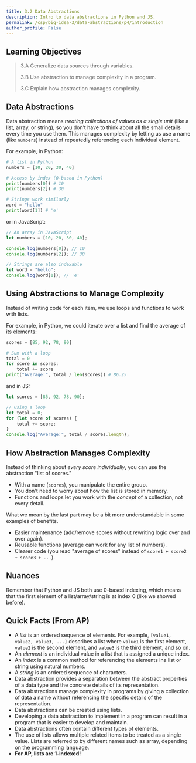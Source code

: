 ```yaml
---
title: 3.2 Data Abstractions
description: Intro to data abstractions in Python and JS.
permalink: /csp/big-idea-3/data-abstractions/p4/introduction
author_profile: False
---
```


## Learning Objectives

> 3.A Generalize data sources through variables.  
> 
> 3.B Use abstraction to manage complexity in a program.
> 
> 3.C Explain how abstraction manages complexity.

## Data Abstractions

Data abstraction means *treating collections of values as a single unit* (like a list, array, or string), so you don’t have to think about all the small details every time you use them. This manages complexity by letting us use a name (like `numbers`) instead of repeatedly referencing each individual element.

For example, in Python:

```py
# A list in Python
numbers = [10, 20, 30, 40]

# Access by index (0-based in Python)
print(numbers[0]) # 10
print(numbers[2]) # 30

# Strings work similarly
word = "hello"
print(word[1]) # 'e'
```

or in JavaScript:

```js
// An array in JavaScript
let numbers = [10, 20, 30, 40];

console.log(numbers[0]); // 10
console.log(numbers[2]); // 30

// Strings are also indexable
let word = "hello";
console.log(word[1]); // 'e'
```

## Using Abstractions to Manage Complexity

Instead of writing code for each item, we use loops and functions to work with lists.

For example, in Python, we could iterate over a list and find the average of its elements:

```py
scores = [85, 92, 78, 90]

# Sum with a loop
total = 0
for score in scores:
    total += score
print("Average:", total / len(scores)) # 86.25
```

and in JS:

```js
let scores = [85, 92, 78, 90];

// Using a loop
let total = 0;
for (let score of scores) {
    total += score;
}
console.log("Average:", total / scores.length);
```

## How Abstraction Manages Complexity

Instead of thinking about *every score individually*, you can use the abstraction "list of scores."
- With a name (`scores`), you manipulate the entire group.
- You don't need to worry about how the list is stored in memory.
- Functions and loops let you work with the *concept* of a collection, not every detail.

What we mean by the last part may be a bit more understandable in some examples of benefits.
- Easier maintenance (add/remove scores without rewriting logic over and over again).
- Reusable functions (average can work for any list of numbers).
- Clearer code (you read "average of scores" instead of `score1 + score2 + score3 + ...`).

## Nuances

Remember that Python and JS both use 0-based indexing, which means that the first element of a list/array/string is at index 0 (like we showed before).

## Quick Facts (From AP)

- A *list* is an ordered sequence of elements. For example, `[value1, value2, value3, ...]` describes a list where `value1` is the first element, `value2` is the second element, and `value3` is the third element, and so on.
- An *element* is an individual value in a list that is assigned a unique index.
- An *index* is a common method for referencing the elements ina  list or string using natural numbers.
- A *string* is an ordered sequence of characters.
- Data abstraction provides a separation between the abstract properties of a data type and the concrete details of its representation.
- Data abstractions manage complexity in programs by giving a collection of data a name without referencing the specific details of the  representation.
- Data abstractions can be created using lists.
- Developing a data abstraction to implement in a program can result in a program that is easier to develop and maintain.
- Data abstractions often contain different types of elements.
- The use of lists allows multiple related items to be treated as a single value. Lists are referred to by different names such as array, depending on the programming language.
- **For AP, lists are 1-indexed!**
